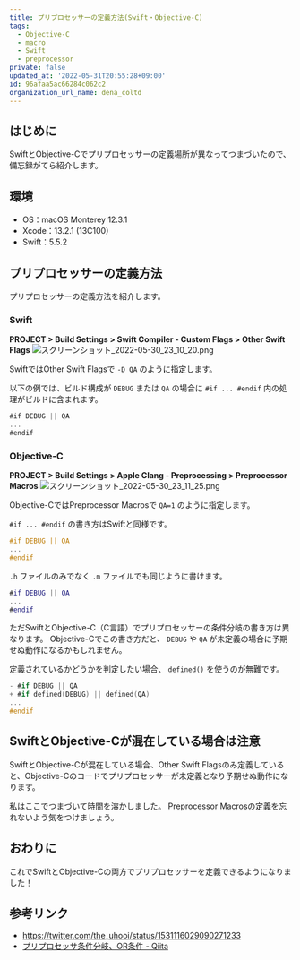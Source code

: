 ```yaml
---
title: プリプロセッサーの定義方法(Swift・Objective-C)
tags:
  - Objective-C
  - macro
  - Swift
  - preprocessor
private: false
updated_at: '2022-05-31T20:55:28+09:00'
id: 96afaa5ac66284c062c2
organization_url_name: dena_coltd
---
```

## はじめに

SwiftとObjective-Cでプリプロセッサーの定義場所が異なってつまづいたので、備忘録がてら紹介します。

## 環境

- OS：macOS Monterey 12.3.1
- Xcode：13.2.1 (13C100)
- Swift：5.5.2

## プリプロセッサーの定義方法

プリプロセッサーの定義方法を紹介します。

### Swift

__PROJECT > Build Settings > Swift Compiler - Custom Flags > Other Swift Flags__
![スクリーンショット_2022-05-30_23_10_20.png](https://qiita-image-store.s3.ap-northeast-1.amazonaws.com/0/138245/d6b7fad4-4cbe-c19b-61bf-1d57ea294333.png)

SwiftではOther Swift Flagsで `-D QA` のように指定します。

以下の例では、ビルド構成が `DEBUG` または `QA` の場合に `#if ... #endif` 内の処理がビルドに含まれます。

```swift:Foo.swift
#if DEBUG || QA
...
#endif
```

### Objective-C

__PROJECT > Build Settings > Apple Clang - Preprocessing > Preprocessor Macros__
![スクリーンショット_2022-05-30_23_11_25.png](https://qiita-image-store.s3.ap-northeast-1.amazonaws.com/0/138245/b26c9b1c-71da-0e8c-841e-3c088743070c.png)

Objective-CではPreprocessor Macrosで `QA=1` のように指定します。

`#if ... #endif` の書き方はSwiftと同様です。

```objective_c:Foo.h
#if DEBUG || QA
...
#endif
```

`.h` ファイルのみでなく `.m` ファイルでも同じように書けます。

```objective_c:Foo.m
#if DEBUG || QA
...
#endif
```

ただSwiftとObjective-C（C言語）でプリプロセッサーの条件分岐の書き方は異なります。
Objective-Cでこの書き方だと、 `DEBUG` や `QA` が未定義の場合に予期せぬ動作になるかもしれません。

定義されているかどうかを判定したい場合、 `defined()` を使うのが無難です。

```diff_objective_c:Foo.h
- #if DEBUG || QA
+ #if defined(DEBUG) || defined(QA)
...
#endif
```

## SwiftとObjective-Cが混在している場合は注意

SwiftとObjective-Cが混在している場合、Other Swift Flagsのみ定義していると、Objective-Cのコードでプリプロセッサーが未定義となり予期せぬ動作になります。

私はここでつまづいて時間を溶かしました。
Preprocessor Macrosの定義を忘れないよう気をつけましょう。

## おわりに

これでSwiftとObjective-Cの両方でプリプロセッサーを定義できるようになりました！

## 参考リンク

- https://twitter.com/the_uhooi/status/1531116029090271233
- [プリプロセッサ条件分岐、OR条件 - Qiita](https://qiita.com/D-3/items/b98b63c2629496856654)
